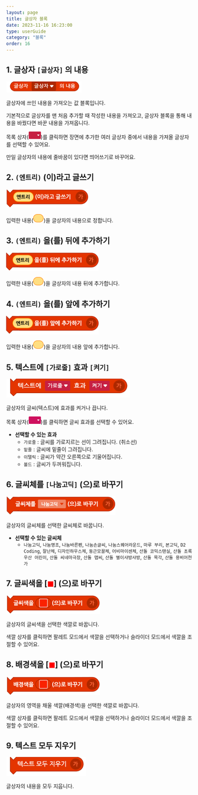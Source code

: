 ```yaml
---
layout: page
title: 글상자 블록
date: 2023-11-16 16:23:00
type: userGuide
category: "블록"
order: 16
---
```


## 1. 글상자 `[글상자]` 의 내용

![block-text](images/block-text-01.png)

글상자에 쓰인 내용을 가져오는 값 블록입니다. 

기본적으로 글상자를 맨 처음 추가할 때 작성한 내용을 가져오고, 글상자 블록을 통해 내용을 바꿨다면 바꾼 내용을 가져옵니다.

목록 상자(<img src="images/icon/dropdown-text.png" style="zoom:50%;" />)를 클릭하면 장면에 추가한 여러 글상자 중에서 내용을 가져올 글상자를 선택할 수 있어요.

만일 글상자의 내용에 줄바꿈이 있다면 띄어쓰기로 바꾸어요.


## 2. `(엔트리)` (이)라고 글쓰기

![block-text](images/block-text-02.png)

입력한 내용(<img src="images/icon/value.png" alt="value" style="zoom:50%;" />)을 글상자의 내용으로 정합니다.


## 3. `(엔트리)` 을(를) 뒤에 추가하기

![block-text](images/block-text-03.png)

입력한 내용(<img src="images/icon/value.png" alt="value" style="zoom:50%;" />)을 글상자의 내용 뒤에 추가합니다.


## 4. `(엔트리)` 을(를) 앞에 추가하기

![block-text](images/block-text-04.png)

입력한 내용(<img src="images/icon/value.png" alt="value" style="zoom:50%;" />)을 글상자의 내용 앞에 추가합니다.


## 5. 텍스트에 `[가로줄]` 효과 `[켜기]`

![block-text](images/block-text-05.png)

글상자의 글씨(텍스트)에 효과를 켜거나 끕니다.

목록 상자(<img src="images/icon/dropdown-looks.png" style="zoom:50%;" />)를 클릭하면 글씨 효과를 선택할 수 있어요.

+ **선택할 수 있는 효과**
  + `가로줄` : 글씨를 가로지르는 선이 그려집니다. (취소선)
  + `밑줄` : 글씨에 밑줄이 그려집니다.
  + `이탤릭` : 글씨가 약간 오른쪽으로 기울어집니다.
  + `볼드` : 글씨가 두꺼워집니다.


## 6. 글씨체를 `[나눔고딕]` (으)로 바꾸기

![block-text](images/block-text-06.png)

글상자의 글씨체를 선택한 글씨체로 바꿉니다.

+ **선택할 수 있는 글씨체**
  + `나눔고딕`, `나눔명조`, `나눔바른펜`, `나눔손글씨`, `나눔스퀘어라운드`, `마루 부리`, `본고딕`, `D2 Coding`, `잘난체`, `디자인하우스체`, `둥근모꼴체`, `어비마이센체`, `산돌 코믹스탠실`, `산돌 초록우산 어린이`, `산돌 씨네마극장`, `산돌 맵씨`, `산돌 별이샤방샤방`, `산돌 목각`, `산돌 용비어천가`


## 7. 글씨색을 [<span style="color:red">◼︎</span>] (으)로 바꾸기

![block-text](images/block-text-07.png)

글상자의 글씨색을 선택한 색깔로 바꿉니다.

색깔 상자를 클릭하면 팔레트 모드에서 색깔을 선택하거나 슬라이더 모드에서 색깔을 조절할 수 있어요.


## 8. 배경색을 [<span style="color:red">◼︎</span>] (으)로 바꾸기

![block-text](images/block-text-08.png)

글상자의 영역을 채울 색깔(배경색)을 선택한 색깔로 바꿉니다.

색깔 상자를 클릭하면 팔레트 모드에서 색깔을 선택하거나 슬라이더 모드에서 색깔을 조절할 수 있어요.


## 9. 텍스트 모두 지우기

![block-text](images/block-text-09.png)

글상자의 내용을 모두 지웁니다.